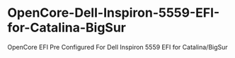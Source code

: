 # OpenCore-Dell-Inspiron-5559-EFI-for-Catalina-BigSur
OpenCore EFI Pre Configured For Dell Inspiron 5559 EFI for Catalina/BigSur
